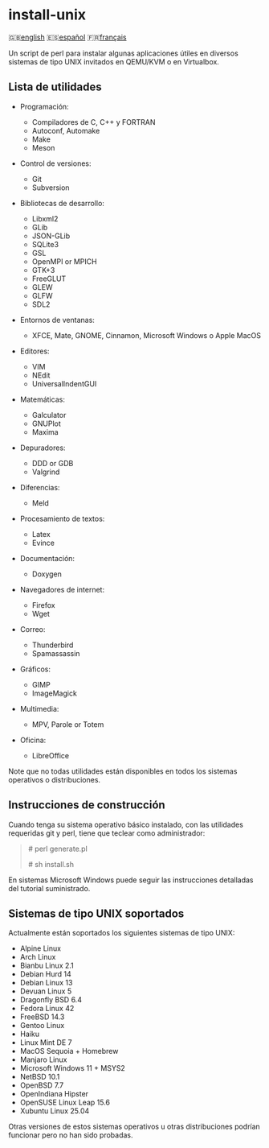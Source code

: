 install-unix
============

:gb:[english](README.md) :es:[español](README.es.md)
:fr:[français](README.fr.md)

Un script de perl para instalar algunas aplicaciones útiles en diversos sistemas
de tipo UNIX invitados en QEMU/KVM o en Virtualbox.

Lista de utilidades
-------------------

* Programación:
  * Compiladores de C, C++ y FORTRAN
  * Autoconf, Automake
  * Make  
  * Meson

* Control de versiones:
  * Git
  * Subversion

* Bibliotecas de desarrollo:
  * Libxml2
  * GLib
  * JSON-GLib
  * SQLite3
  * GSL
  * OpenMPI or MPICH
  * GTK+3
  * FreeGLUT
  * GLEW
  * GLFW
  * SDL2

* Entornos de ventanas:
  * XFCE, Mate, GNOME, Cinnamon, Microsoft Windows o Apple MacOS

* Editores:
  * VIM
  * NEdit
  * UniversalIndentGUI

* Matemáticas:
  * Galculator
  * GNUPlot
  * Maxima

* Depuradores:
  * DDD or GDB
  * Valgrind

* Diferencias:
  * Meld

* Procesamiento de textos:
  * Latex
  * Evince

* Documentación:
  * Doxygen

* Navegadores de internet:
  * Firefox
  * Wget

* Correo:
  * Thunderbird
  * Spamassassin

* Gráficos:
  * GIMP
  * ImageMagick

* Multimedia:
  * MPV, Parole or Totem

* Oficina:
  * LibreOffice

Note que no todas utilidades están disponibles en todos los sistemas operativos
o distribuciones.

Instrucciones de construcción
-----------------------------

Cuando tenga su sistema operativo básico instalado, con las utilidades 
requeridas git y perl, tiene que teclear como administrador:

> \# perl generate.pl
>
> \# sh install.sh

En sistemas Microsoft Windows puede seguir las instrucciones detalladas del
tutorial suministrado.

Sistemas de tipo UNIX soportados
--------------------------------

Actualmente están soportados los siguientes sistemas de tipo UNIX:

* Alpine Linux
* Arch Linux
* Bianbu Linux 2.1
* Debian Hurd 14
* Debian Linux 13 
* Devuan Linux 5
* Dragonfly BSD 6.4
* Fedora Linux 42
* FreeBSD 14.3
* Gentoo Linux
* Haiku
* Linux Mint DE 7
* MacOS Sequoia + Homebrew
* Manjaro Linux
* Microsoft Windows 11 + MSYS2
* NetBSD 10.1
* OpenBSD 7.7
* OpenIndiana Hipster
* OpenSUSE Linux Leap 15.6
* Xubuntu Linux 25.04

Otras versiones de estos sistemas operativos u otras distribuciones podrían
funcionar pero no han sido probadas.
